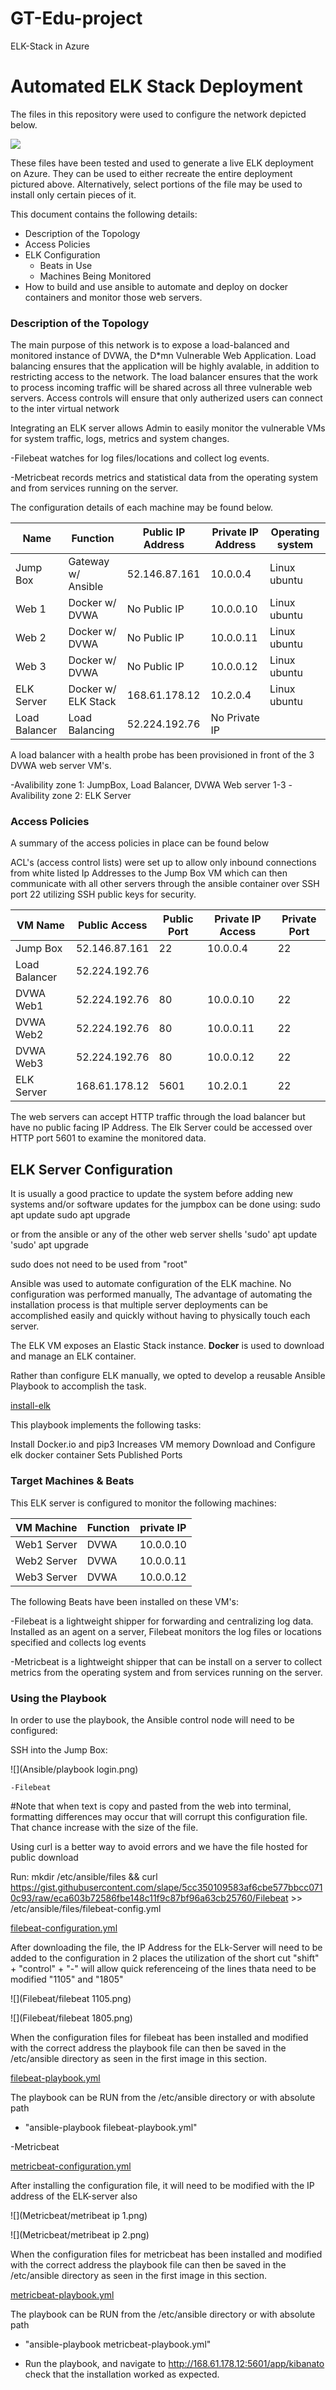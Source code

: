 # GT-Edu-project
ELK-Stack in Azure

# Automated ELK Stack Deployment

The files in this repository were used to configure the network depicted below.

![](https://user-images.githubusercontent.com/71580112/109997994-cbe07180-7cde-11eb-939d-1aced4b58d3d.png)

These files have been tested and used to generate a live ELK deployment on Azure. They can be used to either recreate the entire deployment pictured above. Alternatively, select portions of the file may be used to install only certain pieces of it.


This document contains the following details:
- Description of the Topology
- Access Policies
- ELK Configuration
  - Beats in Use
  - Machines Being Monitored
- How to build and use ansible to automate and deploy on docker containers and monitor those web servers.


### Description of the Topology

The main purpose of this network is to expose a load-balanced and monitored instance of DVWA, the D*mn Vulnerable Web Application.
Load balancing ensures that the application will be highly avalable, in addition to restricting access to the network.
The load balancer ensures that the work to process incoming traffic will be shared across all three vulnerable web servers.  Access controls will ensure that only autherized users can connect to the inter virtual network 

Integrating an ELK server allows Admin to easily monitor the vulnerable VMs for system traffic, logs, metrics and system changes.
 
  -Filebeat watches for log files/locations and collect log events.
    
  -Metricbeat records metrics and statistical data from the operating system and from services running on the server.

The configuration details of each machine may be found below.


| Name          | Function            | Public IP Address | Private IP Address | Operating system | 
|---------------|---------------------|-------------------|--------------------|------------------|
| Jump Box      | Gateway w/ Ansible  | 52.146.87.161     | 10.0.0.4           | Linux ubuntu     |
| Web 1         | Docker w/ DVWA      | No Public IP      | 10.0.0.10          | Linux ubuntu     |
| Web 2         | Docker w/ DVWA      | No Public IP      | 10.0.0.11          | Linux ubuntu     |
| Web 3         | Docker w/ DVWA      | No Public IP      | 10.0.0.12          | Linux ubuntu     |
| ELK Server    | Docker w/ ELK Stack | 168.61.178.12     | 10.2.0.4           | Linux ubuntu     |
| Load Balancer | Load Balancing      | 52.224.192.76     | No Private IP      |                  |

A load balancer with a health probe has been provisioned in front of the 3 DVWA web server VM's.

-Avalibility zone 1: JumpBox, Load Balancer, DVWA Web server 1-3
-Avalibility zone 2: ELK Server




### Access Policies

A summary of the access policies in place can be found below

ACL's (access control lists) were set up to allow only inbound connections from white listed Ip Addresses to the Jump Box VM which can then communicate with all other servers through the ansible container over SSH port 22 utilizing SSH public keys for security. 

| VM Name       | Public Access | Public Port | Private IP Access | Private Port |
|---------------|---------------|-------------|-------------------|--------------|
| Jump Box      | 52.146.87.161 | 22          | 10.0.0.4          | 22           |
| Load Balancer | 52.224.192.76 |             |                   |              |
| DVWA Web1     | 52.224.192.76 | 80          | 10.0.0.10         | 22           |
| DVWA Web2     | 52.224.192.76 | 80          | 10.0.0.11         | 22           |
| DVWA Web3     | 52.224.192.76 | 80          | 10.0.0.12         | 22           |
| ELK Server    | 168.61.178.12 | 5601        | 10.2.0.1          | 22           |

The web servers can accept HTTP traffic through the load balancer but have no public facing IP Address. The Elk Server could be accessed over HTTP port 5601 to examine the monitored data.


## ELK Server Configuration

It is usually a good practice to update the system before adding new systems and/or software
updates for the jumpbox can be done using:
sudo apt update
sudo apt upgrade

or from the ansible or any of the other web server shells 
'sudo' apt update
'sudo' apt upgrade

sudo does not need to be used from "root"

Ansible was used to automate configuration of the ELK machine. No configuration was performed manually, The advantage of automating the installation process is that multiple server deployments can be accomplished easily and quickly without having to physically touch each server.

The ELK VM exposes an Elastic Stack instance. **Docker** is used to download and manage an ELK container.

Rather than configure ELK manually, we opted to develop a reusable Ansible Playbook to accomplish the task.


[install-elk](install-elk.yml)

This playbook implements the following tasks:

Install Docker.io and pip3
Increases VM memory
Download and Configure elk docker container
Sets Published Ports

### Target Machines & Beats

This ELK server is configured to monitor the following machines:

| VM Machine  | Function | private IP |
|-------------|----------|------------|
| Web1 Server | DVWA     | 10.0.0.10  |
| Web2 Server | DVWA     | 10.0.0.11  |
| Web3 Server | DVWA     | 10.0.0.12  |


The following Beats have been installed on these VM's:
  
  -Filebeat is a lightweight shipper for forwarding and centralizing log data. Installed as an agent on a server, Filebeat monitors the log files or locations specified and collects log events
  
  -Metricbeat is a lightweight shipper that can be install on a server to collect metrics from the operating system and from services running on the server.


### Using the Playbook

In order to use the playbook, the Ansible control node will need to be configured: 

SSH into the Jump Box:

![](Ansible/playbook login.png)

    -Filebeat
  
  #Note that when text is copy and pasted from the web into terminal, formatting differences may occur that will corrupt this configuration file. That chance increase with the size of the file.


Using curl is a better way to avoid errors and we have the file hosted for public download

Run: mkdir /etc/ansible/files && curl https://gist.githubusercontent.com/slape/5cc350109583af6cbe577bbcc0710c93/raw/eca603b72586fbe148c11f9c87bf96a63cb25760/Filebeat >> /etc/ansible/files/filebeat-config.yml

[filebeat-configuration.yml](Filebeat/filebeat-config.yml)

After downloading the file, the IP Address for the ELk-Server will need to be added to the configuration in 2 places
the utilization of the short cut "shift" + "control" + "-" will allow quick referenceing of the lines thata need to be modified "1105" and "1805"


![](Filebeat/filebeat 1105.png)

![](Filebeat/filebeat 1805.png)

When the configuration files for filebeat has been installed and modified with the correct address the playbook file can then be saved in the /etc/ansible directory as seen in the first image in this section.

[filebeat-playbook.yml](Filebeat/filebeat-playbook.yml)

The playbook can be RUN from the /etc/ansible directory or with absolute path
  - "ansible-playbook filebeat-playbook.yml"



  -Metricbeat
  
  
[metricbeat-configuration.yml](Metricbeat/metricbeat-config.yml)

After installing the configuration file, it will need to be modified with the IP address of the ELK-server also

![](Metricbeat/metribeat ip 1.png)

![](Metricbeat/metribeat ip 2.png)

When the configuration files for metricbeat has been installed and modified with the correct address the playbook file can then be saved in the /etc/ansible directory as seen in the first image in this section.

[metricbeat-playbook.yml](Metricbeat/metricbeat-playbook.yml)

The playbook can be RUN from the /etc/ansible directory or with absolute path
  - "ansible-playbook metricbeat-playbook.yml"



- Run the playbook, and navigate to  http://168.61.178.12:5601/app/kibanato check that the installation worked as expected.




